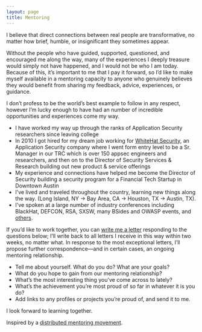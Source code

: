```yaml
---
layout: page
title: Mentoring
---
```

I believe that direct connections between real people are transformative, no matter how brief, humble, or insignificant they sometimes appear.

Without the people who have guided, supported, questioned, and encouraged me along the way, many of the experiences I deeply treasure would simply not have happened, and I would not be who I am today. Because of this, it’s important to me that I pay it forward, so I’d like to make myself available in a mentoring capacity to anyone who genuinely believes they would benefit from sharing my feedback, advice, experiences, or guidance.

I don’t profess to be the world’s best example to follow in any respect, however I’m lucky enough to have had an number of incredible opportunities and experiences come my way.

* I have worked my way up through the ranks of Application Security researchers since leaving college
* In 2010 I got hired for my dream job working  for [WhiteHat Security](https://whitehatsec.com), an Application Security company where I went form entry level to be a Sr. Manager in our TRC which is over 150 appsec engineers and researchers, and then on to the Director of Security Services & Research building out new product & service offerings
* My experience and connections have helped me become the Director of Security building a security program for a Financial Tech Startup in Downtown Austin
* I’ve lived and traveled throughout the country, learning new things along the way. (Long Island, NY -> Bay Area, CA -> Houston, TX -> Austin, TX).
* I've spoken at a large number of industry conferences including BlackHat, DEFCON, RSA, SXSW, many BSides and OWASP events, and [others](http://mattjay.github.io/talks/).

If you’d like to work together, you can [write me a letter](mailto:matt@mattjay.com) responding to the questions below; I’ll write back to all letters I receive in this way within two weeks, no matter what. In response to the most exceptional letters, I’ll propose further correspondence—and in certain cases, an ongoing mentoring relationship.

* Tell me about yourself. What do you do? What are your goals?
* What do you hope to gain from our mentoring relationship?
* What’s the most interesting thing you’ve come across to lately?
* What’s the achievement you’re most proud of so far in whatever it is you do?
* Add links to any profiles or projects you’re proud of, and send it to me.

I look forward to learning together.

Inspired by a [distributed mentoring movement](http://mentoring.is).
